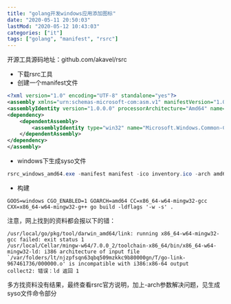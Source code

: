 ```yaml
---
title: "golang开发windows应用添加图标"
date: "2020-05-11 20:50:03"
lastMod: "2020-05-12 10:43:03"
categories: ["it"]
tags: ["golang", "manifest", "rsrc"]
---
```


开源工具源码地址：github.com/akavel/rsrc

- 下载rsrc工具
- 创建一个manifest文件

```xml
<?xml version="1.0" encoding="UTF-8" standalone="yes"?>
<assembly xmlns="urn:schemas-microsoft-com:asm.v1" manifestVersion="1.0">
<assemblyIdentity version="1.0.0.0" processorArchitecture="Amd64" name="controls" type="win32"></assemblyIdentity>
<dependency>
    <dependentAssembly>
        <assemblyIdentity type="win32" name="Microsoft.Windows.Common-Controls" version="6.0.0.0" processorArchitecture="Amd64" publicKeyToken="6595b64144ccf1df" language="*"></assemblyIdentity>
    </dependentAssembly>
</dependency>
</assembly>
```

- windows下生成syso文件

```powershell
rsrc_windows_amd64.exe -manifest manifest -ico inventory.ico -arch amd64 -o inventory.syso
```

- 构建

```shell
GOOS=windows CGO_ENABLED=1 GOARCH=amd64 CC=x86_64-w64-mingw32-gcc CXX=x86_64-w64-mingw32-g++ go build -ldflags '-w -s' .
```

注意，网上找到的资料都会报以下的错：

```shell
/usr/local/go/pkg/tool/darwin_amd64/link: running x86_64-w64-mingw32-gcc failed: exit status 1
/usr/local/Cellar/mingw-w64/7.0.0_2/toolchain-x86_64/bin/x86_64-w64-mingw32-ld: i386 architecture of input file `/var/folders/lt/njzpfsqn63qbq509mzkkc9b80000gn/T/go-link-967461736/000000.o' is incompatible with i386:x86-64 output
collect2: 错误：ld 返回 1
```

多方找资料没有结果，最终查看rsrc官方说明，加上-arch参数解决问题，见生成syso文件命令部分